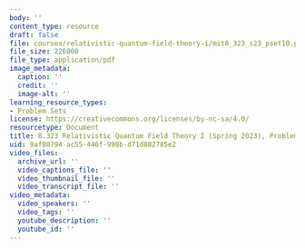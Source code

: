 ```yaml
---
body: ''
content_type: resource
draft: false
file: courses/relativistic-quantum-field-theory-i/mit8_323_s23_pset10.pdf
file_size: 226060
file_type: application/pdf
image_metadata:
  caption: ''
  credit: ''
  image-alt: ''
learning_resource_types:
- Problem Sets
license: https://creativecommons.org/licenses/by-nc-sa/4.0/
resourcetype: Document
title: 8.323 Relativistic Quantum Field Theory I (Spring 2023), Problem Set 10
uid: 9af88794-ac55-446f-998b-d71d882785e2
video_files:
  archive_url: ''
  video_captions_file: ''
  video_thumbnail_file: ''
  video_transcript_file: ''
video_metadata:
  video_speakers: ''
  video_tags: ''
  youtube_description: ''
  youtube_id: ''
---
```

